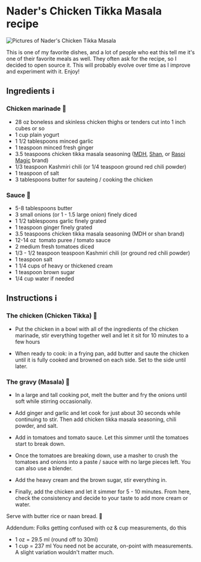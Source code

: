 # Nader's Chicken Tikka Masala recipe

![Pictures of Nader's Chicken Tikka Masala](pictures.jpg)

This is one of my favorite dishes, and a lot of people who eat this tell me it's one of their favorite meals as well. They often ask for the recipe, so I decided to open source it. This will probably evolve over time as I improve and experiment with it. Enjoy!

## Ingredients ℹ️

### Chicken marinade 🐔

- 28 oz boneless and skinless chicken thighs or tenders cut into 1 inch cubes or so
- 1 cup plain yogurt
- 1 1/2 tablespoons minced garlic
- 1 teaspoon minced fresh ginger
- 3.5 teaspoons chicken tikka masala seasoning ([MDH](https://mdhspices.com/product/mdh-chicken-masala/), [Shan](https://www.shanfoods.com/product/recipe-mixes/curry/chicken-masala/), or [Rasoi Magic](https://www.rasoimagic.com/products) brand) 
- 1/3 teaspoon Kashmiri chili (or 1/4 teaspoon ground red chili powder)
- 1 teaspoon of salt
- 3 tablespoons butter for sauteing / cooking the chicken

### Sauce 🍲

- 5-8 tablespoons butter
- 3 small onions (or 1 - 1.5 large onion) finely diced
- 1 1/2 tablespoons garlic finely grated
- 1 teaspoon ginger finely grated
- 3.5 teaspoons chicken tikka masala seasoning (MDH or shan brand)
- 12-14 oz  tomato puree / tomato sauce
- 2 medium fresh tomatoes diced
- 1/3 - 1/2 teaspoon teaspoon Kashmiri chili (or ground red chili powder)
- 1 teaspoon salt
- 1 1/4 cups of heavy or thickened cream
- 1 teaspoon brown sugar
- 1/4 cup water if needed

## Instructions ℹ️

### The chicken (Chicken Tikka) 🐔

- Put the chicken in a bowl with all of the ingredients of the chicken marinade, stir everything together well and let it sit for 10 minutes to a few hours

- When ready to cook: in a frying pan, add butter and saute the chicken until it is fully cooked and browned on each side. Set to the side until later.

### The gravy (Masala) 🥣

- In a large and tall cooking pot, melt the butter and fry the onions until soft while stirring occasionally.

- Add ginger and garlic and let cook for just about 30 seconds while continuing to stir. Then add chicken tikka masala seasoning, chili powder, and salt.

- Add in tomatoes and tomato sauce. Let this simmer until the tomatoes start to break down.

- Once the tomatoes are breaking down, use a masher to crush the tomatoes and onions into a paste / sauce with no large pieces left. You can also use a blender.

- Add the heavy cream and the brown sugar, stir everything in.

- Finally, add the chicken and let it simmer for 5 - 10 minutes. From here, check the consistency and decide to your taste to add more cream or water.

Serve with butter rice or naan bread. 🚀

Addendum:
Folks getting confused with oz & cup measurements, do this
- 1 oz = 29.5 ml (round off to 30ml)
- 1 cup = 237 ml
You need not be accurate, on-point with measurements. A slight variation wouldn't matter much. 

